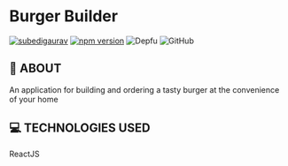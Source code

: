 # Burger Builder

[![subedigaurav](https://circleci.com/gh/subedigaurav/burger-builder.svg?style=shield)](https://app.circleci.com/pipelines/github/subedigaurav)
[![npm version](https://badge.fury.io/js/react.svg)](https://badge.fury.io/js/react)
![Depfu](https://img.shields.io/depfu/subedigaurav/burger-builder)
![GitHub](https://img.shields.io/github/license/subedigaurav/burger-builder?color=%23fa7d09&style=plastic)

## 💬 ABOUT

An application for building and ordering a tasty burger at the convenience of your home

## 💻 TECHNOLOGIES USED

ReactJS
